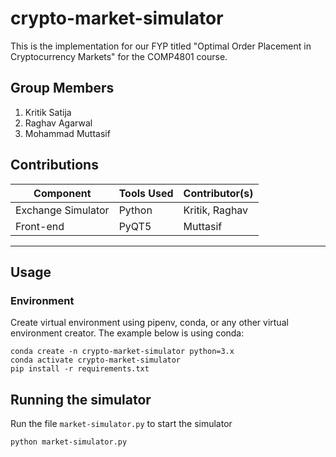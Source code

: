 # crypto-market-simulator

This is the implementation for our FYP titled "Optimal Order Placement in Cryptocurrency Markets" for the COMP4801 course.

## Group Members

1. Kritik Satija
2. Raghav Agarwal
3. Mohammad Muttasif

## Contributions

| Component                   | Tools Used | Contributor(s)           |
|-----------------------------|------------|--------------------------|
| Exchange Simulator          | Python     | Kritik, Raghav           |
| Front-end                   | PyQT5      | Muttasif                 |

*******

## Usage

### Environment

Create virtual environment using pipenv, conda, or any other virtual environment creator. The example below is using conda:
```
conda create -n crypto-market-simulator python=3.x
conda activate crypto-market-simulator
pip install -r requirements.txt
```

## Running the simulator

Run the file `market-simulator.py` to start the simulator
```
python market-simulator.py
```
